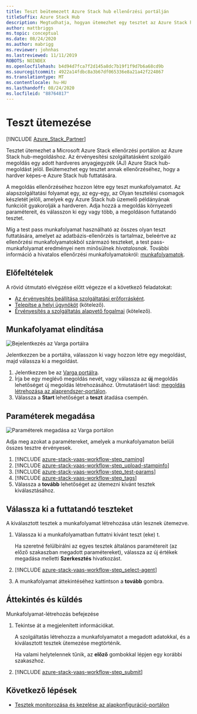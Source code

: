 ```yaml
---
title: Teszt beütemezett Azure Stack hub ellenőrzési portálján
titleSuffix: Azure Stack Hub
description: Megtudhatja, hogyan ütemezhet egy tesztet az Azure Stack hub ellenőrzési portálján.
author: mattbriggs
ms.topic: conceptual
ms.date: 08/24/2020
ms.author: mabrigg
ms.reviewer: johnhas
ms.lastreviewed: 11/11/2019
ROBOTS: NOINDEX
ms.openlocfilehash: b4d94d7fca7f2d145a8dc7b19f1f9d7b6a68cd9b
ms.sourcegitcommit: 4922a14fdbc8a3b67df065336e8a21a42f224867
ms.translationtype: MT
ms.contentlocale: hu-HU
ms.lasthandoff: 08/24/2020
ms.locfileid: "88764817"
---
```

# <a name="scheduling-a-test"></a>Teszt ütemezése

[!INCLUDE [Azure_Stack_Partner](./includes/azure-stack-partner-appliesto.md)]

Tesztet ütemezhet a Microsoft Azure Stack ellenőrzési portálon az Azure Stack hub-megoldáshoz. Az érvényesítési szolgáltatásként szolgáló megoldás egy adott hardveres anyagjegyzék (AJ) Azure Stack hub-megoldást jelöl. Beütemezhet egy tesztet annak ellenőrzéséhez, hogy a hardver képes-e Azure Stack hub futtatására.

A megoldás ellenőrzéséhez hozzon létre egy teszt munkafolyamatot. Az alapszolgáltatási folyamat egy, az egy-egy, az Olyan tesztelési csomagok készletét jelöli, amelyek egy Azure Stack hub üzemelő példányának funkcióit gyakorolják a hardveren. Adja hozzá a megoldás környezeti paramétereit, és válasszon ki egy vagy több, a megoldáson futtatandó tesztet.

Míg a test pass munkafolyamat használható az összes olyan teszt futtatására, amelyet az adatbázis-ellenőrzés is tartalmaz, beleértve az ellenőrzési munkafolyamatokból származó teszteket, a test pass-munkafolyamat eredményei nem minősülnek *hivatalosnak*. További információ a hivatalos ellenőrzési munkafolyamatokról: [munkafolyamatok](azure-stack-vaas-key-concepts.md#workflows).

## <a name="prerequisites"></a>Előfeltételek

A rövid útmutató elvégzése előtt végezze el a következő feladatokat:

- [Az érvényesítés beállítása szolgáltatási erőforrásként](azure-stack-vaas-set-up-resources.md).
- [Telepítse a helyi ügynököt](azure-stack-vaas-local-agent.md) (kötelező).
- [Érvényesítés a szolgáltatás alapvető fogalmai](azure-stack-vaas-key-concepts.md) (kötelező).

## <a name="start-a-workflow"></a>Munkafolyamat elindítása

![Bejelentkezés az Varga portálra](media/vaas_portalsignin.png)

Jelentkezzen be a portálra, válasszon ki vagy hozzon létre egy megoldást, majd válassza ki a megoldást.

1. Jelentkezzen be az [Varga portálra](https://azurestackvalidation.com).
2. Írja be egy meglévő megoldás nevét, vagy válassza az **új** megoldás lehetőséget új megoldás létrehozásához. Útmutatásért lásd: [megoldás létrehozása az alaprendszer-portálon](azure-stack-vaas-key-concepts.md#create-a-solution-in-the-azure-stack-hub-validation-portal).
3. Válassza a **Start** lehetőséget a **teszt** átadása csempén.

## <a name="specify-parameters"></a>Paraméterek megadása

![Paraméterek megadása az Varga portálon](media/vaas_test_pass_parameters.png)

Adja meg azokat a paramétereket, amelyek a munkafolyamaton belüli összes tesztre érvényesek.

1. [!INCLUDE [azure-stack-vaas-workflow-step_naming](includes/azure-stack-vaas-workflow-step_naming.md)]
2. [!INCLUDE [azure-stack-vaas-workflow-step_upload-stampinfo](includes/azure-stack-vaas-workflow-step_upload-stampinfo.md)]
3. [!INCLUDE [azure-stack-vaas-workflow-step_test-params](includes/azure-stack-vaas-workflow-step_test-params.md)]
4. [!INCLUDE [azure-stack-vaas-workflow-step_tags](includes/azure-stack-vaas-workflow-step_tags.md)]
5. Válassza a **tovább** lehetőséget az ütemezni kívánt tesztek kiválasztásához.

## <a name="select-tests-to-run"></a>Válassza ki a futtatandó teszteket

A kiválasztott tesztek a munkafolyamat létrehozása után lesznek ütemezve.

1. Válassza ki a munkafolyamatban futtatni kívánt teszt (eke) t.

    Ha szeretné felülbírálni az egyes tesztek általános paramétereit (az előző szakaszban megadott paramétereket), válassza az új értékek megadása melletti **Szerkesztés** hivatkozást.

1. [!INCLUDE [azure-stack-vaas-workflow-step_select-agent](includes/azure-stack-vaas-workflow-step_select-agent.md)]

1. A munkafolyamat áttekintéséhez kattintson a **tovább** gombra.

## <a name="review-and-submit"></a>Áttekintés és küldés

Munkafolyamat-létrehozás befejezése

1. Tekintse át a megjelenített információkat.

    A szolgáltatás létrehozza a munkafolyamatot a megadott adatokkal, és a kiválasztott tesztek ütemezése megtörténik.

    Ha valami helytelennek tűnik, az **előző** gombokkal lépjen egy korábbi szakaszhoz.

1. [!INCLUDE [azure-stack-vaas-workflow-step_submit](includes/azure-stack-vaas-workflow-step_submit.md)]

## <a name="next-steps"></a>Következő lépések

- [Tesztek monitorozása és kezelése az alapkonfiguráció-portálon](azure-stack-vaas-monitor-test.md)
